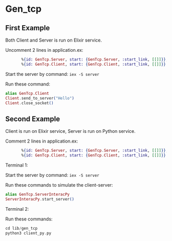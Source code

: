 # Gen_tcp

## First Example

Both Client and Server is run on Elixir service.

Uncomment 2 lines in application.ex:
```elixir
       %{id: GenTcp.Server, start: {GenTcp.Server, :start_link, [[]]}},
       %{id: GenTcp.Client, start: {GenTcp.Client, :start_link, [[]]}}
```

Start the server by command: `iex -S server`

Run these command:
```elixir
alias GenTcp.Client
Client.send_to_server("Hello")
Client.close_socket()
```

## Second Example

Client is run on Elixir service, Server is run on Python service.

Comment 2 lines in application.ex:
```elixir
       %{id: GenTcp.Server, start: {GenTcp.Server, :start_link, [[]]}},
       %{id: GenTcp.Client, start: {GenTcp.Client, :start_link, [[]]}}
```

Terminal 1:

Start the server by command: `iex -S server`

Run these commands to simulate the client-server:

```elixir
alias GenTcp.ServerInteracPy
ServerInteracPy.start_server()
```

Terminal 2:

Run these commands:

```elixir
cd lib/gen_tcp
python3 client_py.py
```